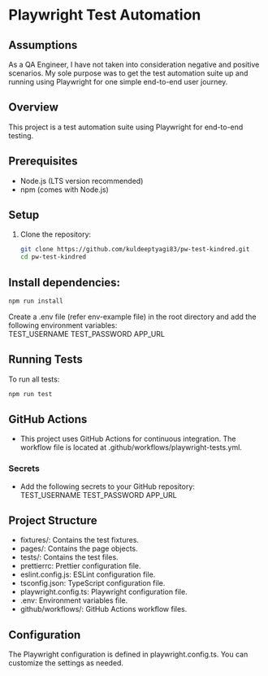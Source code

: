 # Playwright Test Automation

## Assumptions

As a QA Engineer, I have not taken into consideration negative and positive scenarios.
My sole purpose was to get the test automation suite up and running using Playwright for one simple end-to-end user
journey.

## Overview

This project is a test automation suite using Playwright for end-to-end testing.

## Prerequisites

- Node.js (LTS version recommended)
- npm (comes with Node.js)

## Setup

1. Clone the repository:
   ```sh
   git clone https://github.com/kuldeeptyagi83/pw-test-kindred.git
   cd pw-test-kindred
      ```

## Install dependencies:

```sh
npm run install
 ```

Create a .env file (refer env-example file) in the root directory and add the following environment variables:  
TEST_USERNAME
TEST_PASSWORD
APP_URL

## Running Tests

To run all tests:

```sh
npm run test
```

## GitHub Actions

- This project uses GitHub Actions for continuous integration. The workflow file is located at
  .github/workflows/playwright-tests.yml.  
### Secrets
- Add the following secrets to your GitHub repository:  
  TEST_USERNAME
  TEST_PASSWORD
  APP_URL

## Project Structure

- fixtures/: Contains the test fixtures.
- pages/: Contains the page objects.
- tests/: Contains the test files.
- prettierrc: Prettier configuration file.
- eslint.config.js: ESLint configuration file.
- tsconfig.json: TypeScript configuration file.
- playwright.config.ts: Playwright configuration file.
- .env: Environment variables file.
- github/workflows/: GitHub Actions workflow files.

## Configuration

The Playwright configuration is defined in playwright.config.ts. You can customize the settings as needed.